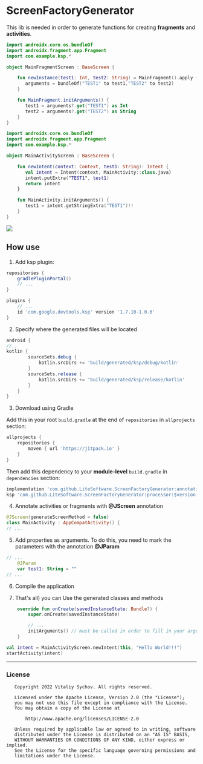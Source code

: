 # ScreenFactoryGenerator

This lib is needed in order to generate functions for creating **fragments** and **activities**.


```kotlin
import androidx.core.os.bundleOf
import androidx.fragment.app.Fragment
import com.example.ksp.*

object MainFragmentScreen : BaseScreen {

    fun newInstance(test1: Int, test2: String) = MainFragment().apply {
       arguments = bundleOf("TEST1" to test1,"TEST2" to test2)
    }

    fun MainFragment.initArguments() {
       test1 = arguments?.get("TEST1") as Int
       test2 = arguments?.get("TEST2") as String
    }
}
```

```kotlin
import androidx.core.os.bundleOf
import androidx.fragment.app.Fragment
import com.example.ksp.*

object MainActivityScreen : BaseScreen {

    fun newIntent(context: Context, test1: String): Intent { 
       val intent = Intent(context, MainActivity::class.java)
       intent.putExtra("TEST1", test1)
       return intent
    }

    fun MainActivity.initArguments() {
       test1 = intent.getStringExtra("TEST1")!!
    }
}
```

[![](https://jitpack.io/v/LiteSoftware/ScreenFactoryGenerator.svg)](https://jitpack.io/#LiteSoftware/ScreenFactoryGenerator)

## How use

1. Add ksp plugin:

```groovy
repositories {
    gradlePluginPortal()
    // ...
}
```

```groovy
plugins {
    // ...
    id 'com.google.devtools.ksp' version '1.7.10-1.0.6'
}
```

2. Specify where the generated files will be located

```groovy
android {
//..
kotlin {
        sourceSets.debug {
            kotlin.srcDirs += 'build/generated/ksp/debug/kotlin'
        }
        sourceSets.release {
            kotlin.srcDirs += 'build/generated/ksp/release/kotlin'
        }
    }
}
```

3. Download using Gradle

Add this in your root `build.gradle` at the end of `repositories` in `allprojects` section:
```groovy
allprojects {
    repositories {
        maven { url 'https://jitpack.io' }
    }
}
```

Then add this dependency to your **module-level** `build.gradle` in `dependencies` section:
```groovy
implementation 'com.github.LiteSoftware.ScreenFactoryGenerator:annotation:$version'
ksp 'com.github.LiteSoftware.ScreenFactoryGenerator:processor:$version'

```

4. Annotate activities or fragments with **@JScreen** annotation

```kotlin
@JScreen(generateScreenMethod = false)
class MainActivity : AppCompatActivity() {
// ...
```

5. Add properties as arguments. To do this, you need to mark the parameters with the annotation **@JParam**

```kotlin
// ...
    @JParam
    var test1: String = ""
// ...
```

6. Compile the application

7. That's all) you can Use the generated classes and methods

```kotlin
    override fun onCreate(savedInstanceState: Bundle?) {
        super.onCreate(savedInstanceState)

        // ...
        initArguments() // must be called in order to fill in your arguments
    }
```

```kotlin
val intent = MainActivityScreen.newIntent(this, "Hello World!!!")
startActivity(intent)
```


---

### License

```
   Copyright 2022 Vitaliy Sychov. All rights reserved.

   Licensed under the Apache License, Version 2.0 (the "License");
   you may not use this file except in compliance with the License.
   You may obtain a copy of the License at

       http://www.apache.org/licenses/LICENSE-2.0

   Unless required by applicable law or agreed to in writing, software
   distributed under the License is distributed on an "AS IS" BASIS,
   WITHOUT WARRANTIES OR CONDITIONS OF ANY KIND, either express or implied.
   See the License for the specific language governing permissions and
   limitations under the License.
```
